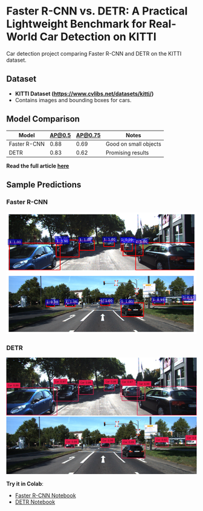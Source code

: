 # Faster R-CNN vs. DETR: A Practical Lightweight Benchmark for Real-World Car Detection on KITTI
Car detection project comparing Faster R-CNN and DETR on the KITTI dataset.

## Dataset
- **KITTI Dataset (https://www.cvlibs.net/datasets/kitti/)**
- Contains images and bounding boxes for cars.

## Model Comparison
| Model        | AP@0.5 | AP@0.75 | Notes                  |
|--------------|--------|---------|------------------------|
| Faster R-CNN | 0.88   | 0.69    | Good on small objects  |
| DETR         | 0.83   | 0.62    | Promising results      |

**Read the full article [here](https://medium.com/your-article-url)**

## Sample Predictions

### Faster R-CNN
![Faster R-CNN Result](results/Faster_R-CNN/prediction1.png)
![Faster R-CNN Result](results/Faster_R-CNN/prediction2.png)

### DETR
![DETR Result](results/DETR/prediction1.jpg)
![DETR Result](results/DETR/prediction2.jpg)

 **Try it in Colab**:
- [Faster R-CNN Notebook](notebooks/Faster_R_CNN_on_Kitti.ipynb)
- [DETR Notebook](link)

